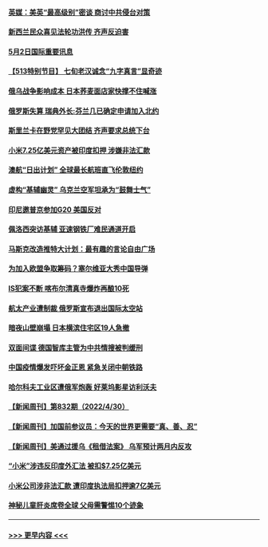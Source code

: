 #### [英媒：美英“最高级别”密谈 商讨中共侵台对策](../pages/prog202/a103415237.md?t=05021751) 
#### [新西兰民众喜见法轮功洪传 齐声反迫害](../pages/prog202/a103415479.md?t=05021751) 
#### [5月2日国际重要讯息](../pages/prog202/a103415472.md?t=05021751) 
#### [【513特别节目】 七旬老汉诚念“九字真言”显奇迹](../pages/prog202/a103414981.md?t=05021751) 
#### [俄乌战争影响成本 日本荞麦面店家快撑不住喊涨](../pages/prog202/a103415422.md?t=05021751) 
#### [俄罗斯失算 瑞典外长:芬兰几已确定申请加入北约](../pages/prog202/a103415407.md?t=05021751) 
#### [斯里兰卡在野党罕见大团结 齐声要求总统下台](../pages/prog202/a103415380.md?t=05021751) 
#### [小米7.25亿美元资产被印度扣押 涉嫌非法汇款](../pages/prog202/a103415323.md?t=05021751) 
#### [澳航“日出计划” 全球最长航班直飞伦敦纽约](../pages/prog202/a103415368.md?t=05021751) 
#### [虚构“基辅幽灵” 乌克兰空军坦承为“鼓舞士气”](../pages/prog202/a103415356.md?t=05021751) 
#### [印尼邀普京参加G20 美国反对](../pages/prog202/a103415140.md?t=05021751) 
#### [佩洛西突访基辅 亚速钢铁厂难民通道开启](../pages/prog202/a103415163.md?t=05021751) 
#### [马斯克改造推特大计划：最有趣的言论自由广场](../pages/prog202/a103415194.md?t=05021751) 
#### [为加入欧盟争取筹码？塞尔维亚大秀中国导弹](../pages/prog202/a103415181.md?t=05021751) 
#### [IS犯案不断 喀布尔清真寺爆炸再酿10死](../pages/prog202/a103414865.md?t=05021751) 
#### [航太产业遭制裁 俄罗斯宣布退出国际太空站](../pages/prog202/a103414858.md?t=05021751) 
#### [暗夜山壁崩塌 日本横滨住宅区19人急撤](../pages/prog202/a103414853.md?t=05021751) 
#### [双面间谍 德国智库主管为中共情搜被判缓刑](../pages/prog202/a103414834.md?t=05021751) 
#### [中国疫情爆发吓坏金正恩 紧急关闭中朝铁路](../pages/prog202/a103414766.md?t=05021751) 
#### [哈尔科夫工业区遭俄军炮轰 好莱坞影星访利沃夫](../pages/prog202/a103414576.md?t=05021751) 
#### [【新闻周刊】第832期（2022/4/30）](../pages/prog202/a103414675.md?t=05021751) 
#### [【新闻周刊】加国前参议员：今天的世界更需要“真、善、忍”](../pages/prog202/a103413746.md?t=05021751) 
#### [【新闻周刊】美通过援乌《租借法案》 乌军预计两月内反攻](../pages/prog202/a103414666.md?t=05021751) 
#### [“小米”涉违反印度外汇法 被扣$7.25亿美元](../pages/prog202/a103414550.md?t=05021751) 
#### [小米公司涉非法汇款 遭印度执法局扣押逾7亿美元](../pages/prog202/a103414520.md?t=05021751) 
#### [神秘儿童肝炎席卷全球 父母需警惕10个迹象](../pages/prog202/a103414241.md?t=05021751) 

----
#### [ >>> 更早内容 <<< ](../indexes/prog202-earlier.md)
